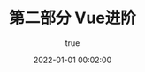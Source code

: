 ---
pageComponent:
  name: Catalogue
  data:
    path: 120102.Vue进阶
    imgUrl: /img/01.png
    description: k8S
title: 第二部分 Vue进阶
date: 2022-01-01 00:02:00
permalink: /vue/home/
sidebar: false
article: false
comment: false
editLink: false
author:
  name: xiaoliuxuesheng
  link: https://github.com/xiaoliuxuesheng
---